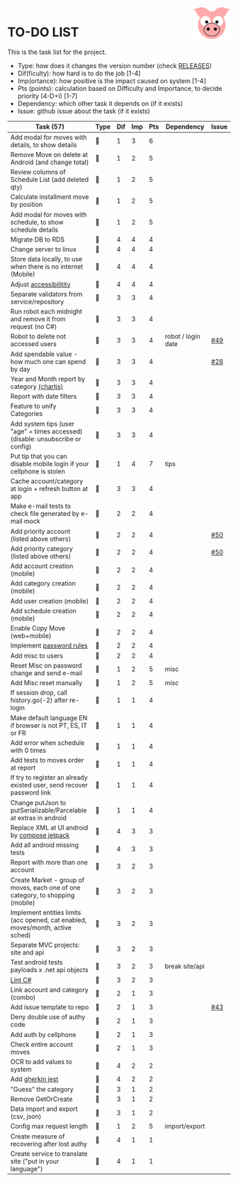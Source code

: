 <img src="../site/MVC/Assets/images/pig.svg" width="85" align="right"/>

# TO-DO LIST

This is the task list for the project.

- Type: how does it changes the version number (check [RELEASES](RELEASES.md))
- Dif(ficulty): how hard is to do the job \[1-4\]
- Imp(ortance): how positive is the impact caused on system \[1-4\]
- Pts (points): calculation based on Difficulty and Importance, to decide priority (4-D+I) \[1-7\]
- Dependency: which other task it depends on (if it exists)
- Issue: github issue about the task (if it exists)

| Task (57)                                                                      | Type     | Dif | Imp | Pts | Dependency         | Issue                                            |
| ------------------------------------------------------------------------------ | -------- | --- | --- | --- | ------------------ | ------------------------------------------------ |
| Add modal for moves with details, to show details                              | :sheep:  |  1  |  3  |  6  |                    |                                                  |
| Remove Move on delete at Android (and change total)                            | :sheep:  |  1  |  2  |  5  |                    |                                                  |
| Review columns of Schedule List (add deleted qty)                              | :sheep:  |  1  |  2  |  5  |                    |                                                  |
| Calculate installment move by position                                         | :ant:    |  1  |  2  |  5  |                    |                                                  |
| Add modal for moves with schedule, to show schedule details                    | :sheep:  |  1  |  2  |  5  |                    |                                                  |
| Migrate DB to RDS                                                              | :ant:    |  4  |  4  |  4  |                    |                                                  |
| Change server to linux                                                         | :ant:    |  4  |  4  |  4  |                    |                                                  |
| Store data locally, to use when there is no internet (Mobile)                  | :dragon: |  4  |  4  |  4  |                    |                                                  |
| Adjust [accessibilitity]                                                       | :sheep:  |  4  |  4  |  4  |                    |                                                  |
| Separate validators from service/repository                                    | :ant:    |  3  |  3  |  4  |                    |                                                  |
| Run robot each midnight and remove it from request (no C#)                     | :sheep:  |  3  |  3  |  4  |                    |                                                  |
| Robot to delete not accessed users                                             | :sheep:  |  3  |  3  |  4  | robot / login date | [#49](https://github.com/darakeon/dfm/issues/49) |
| Add spendable value - how much one can spend by day                            | :whale:  |  3  |  3  |  4  |                    | [#28](https://github.com/darakeon/dfm/issues/28) |
| Year and Month report by category [(chartjs)](http://www.chartjs.org/)         | :whale:  |  3  |  3  |  4  |                    |                                                  |
| Report with date filters                                                       | :whale:  |  3  |  3  |  4  |                    |                                                  |
| Feature to unify Categories                                                    | :whale:  |  3  |  3  |  4  |                    |                                                  |
| Add system tips (user "age" = times accessed) (disable: unsubscribe or config) | :whale:  |  3  |  3  |  4  |                    |                                                  |
| Put tip that you can disable mobile login if your cellphone is stolen          | :sheep:  |  1  |  4  |  7  | tips               |                                                  |
| Cache account/category at login + refresh button at app                        | :whale:  |  3  |  3  |  4  |                    |                                                  |
| Make e-mail tests to check file generated by e-mail mock                       | :ant:    |  2  |  2  |  4  |                    |                                                  |
| Add priority account (listed above others)                                     | :sheep:  |  2  |  2  |  4  |                    | [#50](https://github.com/darakeon/dfm/issues/50) |
| Add priority category (listed above others)                                    | :sheep:  |  2  |  2  |  4  |                    | [#50](https://github.com/darakeon/dfm/issues/50) |
| Add account creation (mobile)                                                  | :whale:  |  2  |  2  |  4  |                    |                                                  |
| Add category creation (mobile)                                                 | :whale:  |  2  |  2  |  4  |                    |                                                  |
| Add user creation (mobile)                                                     | :whale:  |  2  |  2  |  4  |                    |                                                  |
| Add schedule creation (mobile)                                                 | :sheep:  |  2  |  2  |  4  |                    |                                                  |
| Enable Copy Move (web+mobile)                                                  | :whale:  |  2  |  2  |  4  |                    |                                                  |
| Implement [password rules]                                                     | :sheep:  |  2  |  2  |  4  |                    |                                                  |
| Add misc to users                                                              | :dragon: |  2  |  2  |  4  |                    |                                                  |
| Reset Misc on password change and send e-mail                                  | :sheep:  |  1  |  2  |  5  | misc               |                                                  |
| Add Misc reset manually                                                        | :sheep:  |  1  |  2  |  5  | misc               |                                                  |
| If session drop, call history.go(-2) after re-login                            | :sheep:  |  1  |  1  |  4  |                    |                                                  |
| Make default language EN if browser is not PT, ES, IT or FR                    | :sheep:  |  1  |  1  |  4  |                    |                                                  |
| Add error when schedule with 0 times                                           | :ant:    |  1  |  1  |  4  |                    |                                                  |
| Add tests to moves order at report                                             | :ant:    |  1  |  1  |  4  |                    |                                                  |
| If try to register an already existed user, send recover password link         | :sheep:  |  1  |  1  |  4  |                    |                                                  |
| Change putJson to putSerializable/Parcelable at extras in android              | :ant:    |  1  |  1  |  4  |                    |                                                  |
| Replace XML at UI android by [compose jetpack]                                 | :ant:    |  4  |  3  |  3  |                    |                                                  |
| Add all android missing tests                                                  | :ant:    |  4  |  3  |  3  |                    |                                                  |
| Report with more than one account                                              | :whale:  |  3  |  2  |  3  |                    |                                                  |
| Create Market - group of moves, each one of one category, to shopping (mobile) | :whale:  |  3  |  2  |  3  |                    |                                                  |
| Implement entities limits (acc opened, cat enabled, moves/month, active sched) | :dragon: |  3  |  2  |  3  |                    |                                                  |
| Separate MVC projects: site and api                                            | :ant:    |  3  |  2  |  3  |                    |                                                  |
| Test android tests payloads x .net api objects                                 | :ant:    |  3  |  2  |  3  | break site/api     |                                                  |
| [Lint C#]                                                                      | :ant:    |  3  |  2  |  3  |                    |                                                  |
| Link account and category (combo)                                              | :sheep:  |  2  |  1  |  3  |                    |                                                  |
| Add issue template to repo                                                     | :sheep:  |  2  |  1  |  3  |                    | [#43](https://github.com/darakeon/dfm/issues/43) |
| Deny double use of authy code                                                  | :sheep:  |  2  |  1  |  3  |                    |                                                  |
| Add auth by cellphone                                                          | :whale:  |  2  |  1  |  3  |                    |                                                  |
| Check entire account moves                                                     | :whale:  |  2  |  1  |  3  |                    |                                                  |
| OCR to add values to system                                                    | :dragon: |  4  |  2  |  2  |                    |                                                  |
| Add [gherkin jest]                                                             | :ant:    |  4  |  2  |  2  |                    |                                                  |
| "Guess" the category                                                           | :sheep:  |  3  |  1  |  2  |                    |                                                  |
| Remove GetOrCreate                                                             | :ant:    |  3  |  1  |  2  |                    |                                                  |
| Data import and export (csv, json)                                             | :dragon: |  3  |  1  |  2  |                    |                                                  |
| Config max request length                                                      | :ant:    |  1  |  2  |  5  | import/export      |                                                  |
| Create measure of recovering after lost authy                                  | :sheep:  |  4  |  1  |  1  |                    |                                                  |
| Create service to translate site ("put in your language")                      | :dragon: |  4  |  1  |  1  |                    |                                                  |

[compose jetpack]: https://medium.com/@nglauber/jetpack-compose-o-framework-de-ui-do-android-para-os-pr%C3%B3ximos-10-anos-e19adf28e57e
[password rules]: https://cheatsheetseries.owasp.org/cheatsheets/Authentication_Cheat_Sheet.html#implement-proper-password-strength-controls
[accessibilitity]: https://chrome.google.com/webstore/detail/axe-coconut-web-accessibi/iobddmbdndbbbfjopjdgadphaoihpojp?hl=en
[gherkin jest]: https://www.npmjs.com/package/gherkin-jest
[Lint C#]: https://medium.com/@michaelparkerdev/linting-c-in-2019-stylecop-sonar-resharper-and-roslyn-73e88af57ebd
